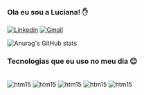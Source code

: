 ### Ola eu sou a Luciana! ✋


[![Linkedin](https://img.shields.io/badge/LinkedIn-0077B5?style=for-the-badge&logo=linkedin&logoColor=white)](https://www.linkedin.com/in/luciana-camargo-a7646a8a/)
[![Gmail](https://img.shields.io/badge/Gmail-D14836?style=for-the-badge&logo=gmail&logoColor=white)](https://lluiza05camargo@gmail.com)

![Anurag's GitHub stats](https://github-readme-stats.vercel.app/api?username=lluizacamargo&show_icons=true&theme=radical)


### Tecnologias que eu uso no meu dia 😊

<div style="display: inline_block"><br/>
<img align="center" alt="htm15" src="https://img.shields.io/badge/HTML5-E34F26?style=for-the-badge&logo=html5&logoColor=white" />
<img align="center" alt="htm15" src=https://img.shields.io/badge/JavaScript-F7DF1E?style=for-the-badge&logo=javascript&logoColor=black" />
<img align="center" alt="htm15" src=https://img.shields.io/badge/TypeScript-007ACC?style=for-the-badge&logo=typescript&logoColor=white" />
<img align="center" alt="htm15" src=https://img.shields.io/badge/Python-3776AB?style=for-the-badge&logo=python&logoColor=white" />
<img align="center" alt="htm15" src=https://img.shields.io/badge/Java-ED8B00?style=for-the-badge&logo=java&logoColor=white" />
</div><br/>

